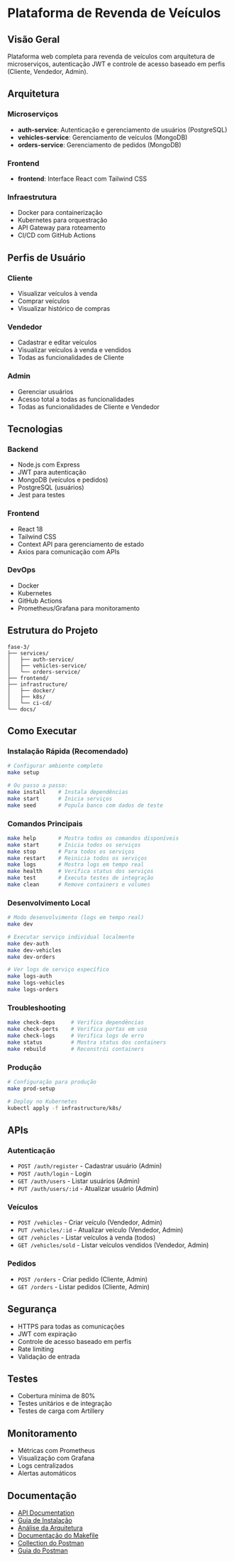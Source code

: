 # Plataforma de Revenda de Veículos

## Visão Geral
Plataforma web completa para revenda de veículos com arquitetura de microserviços, autenticação JWT e controle de acesso baseado em perfis (Cliente, Vendedor, Admin).

## Arquitetura

### Microserviços
- **auth-service**: Autenticação e gerenciamento de usuários (PostgreSQL)
- **vehicles-service**: Gerenciamento de veículos (MongoDB)
- **orders-service**: Gerenciamento de pedidos (MongoDB)

### Frontend
- **frontend**: Interface React com Tailwind CSS

### Infraestrutura
- Docker para containerização
- Kubernetes para orquestração
- API Gateway para roteamento
- CI/CD com GitHub Actions

## Perfis de Usuário

### Cliente
- Visualizar veículos à venda
- Comprar veículos
- Visualizar histórico de compras

### Vendedor
- Cadastrar e editar veículos
- Visualizar veículos à venda e vendidos
- Todas as funcionalidades de Cliente

### Admin
- Gerenciar usuários
- Acesso total a todas as funcionalidades
- Todas as funcionalidades de Cliente e Vendedor

## Tecnologias

### Backend
- Node.js com Express
- JWT para autenticação
- MongoDB (veículos e pedidos)
- PostgreSQL (usuários)
- Jest para testes

### Frontend
- React 18
- Tailwind CSS
- Context API para gerenciamento de estado
- Axios para comunicação com APIs

### DevOps
- Docker
- Kubernetes
- GitHub Actions
- Prometheus/Grafana para monitoramento

## Estrutura do Projeto

```
fase-3/
├── services/
│   ├── auth-service/
│   ├── vehicles-service/
│   └── orders-service/
├── frontend/
├── infrastructure/
│   ├── docker/
│   ├── k8s/
│   └── ci-cd/
└── docs/
```

## Como Executar

### Instalação Rápida (Recomendado)
```bash
# Configurar ambiente completo
make setup

# Ou passo a passo:
make install    # Instala dependências
make start      # Inicia serviços
make seed       # Popula banco com dados de teste
```

### Comandos Principais
```bash
make help       # Mostra todos os comandos disponíveis
make start      # Inicia todos os serviços
make stop       # Para todos os serviços
make restart    # Reinicia todos os serviços
make logs       # Mostra logs em tempo real
make health     # Verifica status dos serviços
make test       # Executa testes de integração
make clean      # Remove containers e volumes
```

### Desenvolvimento Local
```bash
# Modo desenvolvimento (logs em tempo real)
make dev

# Executar serviço individual localmente
make dev-auth
make dev-vehicles
make dev-orders

# Ver logs de serviço específico
make logs-auth
make logs-vehicles
make logs-orders
```

### Troubleshooting
```bash
make check-deps     # Verifica dependências
make check-ports    # Verifica portas em uso
make check-logs     # Verifica logs de erro
make status         # Mostra status dos containers
make rebuild        # Reconstrói containers
```

### Produção
```bash
# Configuração para produção
make prod-setup

# Deploy no Kubernetes
kubectl apply -f infrastructure/k8s/
```

## APIs

### Autenticação
- `POST /auth/register` - Cadastrar usuário (Admin)
- `POST /auth/login` - Login
- `GET /auth/users` - Listar usuários (Admin)
- `PUT /auth/users/:id` - Atualizar usuário (Admin)

### Veículos
- `POST /vehicles` - Criar veículo (Vendedor, Admin)
- `PUT /vehicles/:id` - Atualizar veículo (Vendedor, Admin)
- `GET /vehicles` - Listar veículos à venda (todos)
- `GET /vehicles/sold` - Listar veículos vendidos (Vendedor, Admin)

### Pedidos
- `POST /orders` - Criar pedido (Cliente, Admin)
- `GET /orders` - Listar pedidos (Cliente, Admin)

## Segurança
- HTTPS para todas as comunicações
- JWT com expiração
- Controle de acesso baseado em perfis
- Rate limiting
- Validação de entrada

## Testes
- Cobertura mínima de 80%
- Testes unitários e de integração
- Testes de carga com Artillery

## Monitoramento
- Métricas com Prometheus
- Visualização com Grafana
- Logs centralizados
- Alertas automáticos

## Documentação

- [API Documentation](docs/API.md)
- [Guia de Instalação](INSTALACAO.md)
- [Análise da Arquitetura](ANALISE_ARQUITETURA.md)
- [Documentação do Makefile](docs/MAKEFILE.md)
- [Collection do Postman](docs/Revenda_Veiculos_API.postman_collection.json)
- [Guia do Postman](docs/POSTMAN_GUIDE.md)